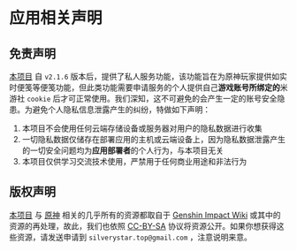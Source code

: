 # 应用相关声明

## 免责声明
[本项目](https://github.com/SilveryStar/Adachi-BOT) 自 `v2.1.6` 版本后，提供了私人服务功能，该功能旨在为原神玩家提供如实时便笺等便笺功能，但此类功能需要申请服务的个人提供自己**游戏账号所绑定的**米游社 `cookie` 后才可正常使用。我们深知，这不可避免的会产生一定的账号安全隐患。为避免个人隐私信息泄露产生的纠纷，特做如下声明：
1. 本项目不会使用任何云端存储设备或服务器对用户的隐私数据进行收集
2. 一切隐私数据仅储存在部署应用的主机或云端设备上，因为隐私数据泄露产生的一切安全问题均为**应用部署者**的个人行为，与本项目无关
3. 本项目仅供学习交流技术使用，严禁用于任何商业用途和非法行为

## 版权声明
[本项目](https://github.com/SilveryStar/Adachi-BOT) 与 [原神](https://ys.mihoyo.com/) 相关的几乎所有的资源都取自于 [Genshin Impact Wiki](https://genshin-impact.fandom.com/wiki/Genshin_Impact_Wiki) 或其中的资源的再处理，故此，我们也依照 [CC-BY-SA](https://creativecommons.org/licenses/by-sa/4.0/) 协议将资源公开。如果你想获得这些资源，请发送申请到 `silverystar.top@gmail.com` ，注意说明来意。